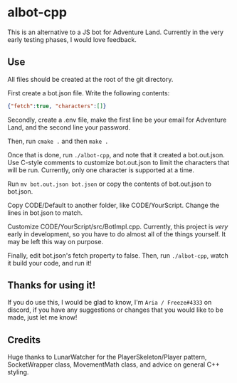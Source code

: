# albot-cpp

This is an alternative to a JS bot for Adventure Land. Currently in the very early testing phases, I would love feedback.

## Use

All files should be created at the root of the git directory.

First create a bot.json file. Write the following contents:

```json
{"fetch":true, "characters":[]}
```

Secondly, create a .env file, make the first line be your email for Adventure Land, and the second line your password.

Then, run `cmake .` and then `make .`

Once that is done, run `./albot-cpp`, and note that it created a bot.out.json. Use C-style comments to customize bot.out.json to limit the characters that will be run. Currently, only one character is supported at a time.

Run `mv bot.out.json bot.json` or copy the contents of bot.out.json to bot.json.

Copy CODE/Default to another folder, like CODE/YourScript. Change the lines in bot.json to match.

Customize CODE/YourScript/src/BotImpl.cpp. Currently, this project is *very* early in development, so you have to do almost all of the things yourself. It may be left this way on purpose.

Finally, edit bot.json's fetch property to false. Then, run `./albot-cpp`, watch it build your code, and run it!

## Thanks for using it!

If you do use this, I would be glad to know, I'm `Aria / Freeze#4333` on discord, if you have any suggestions or changes that you would like to be made, just let me know!

## Credits

Huge thanks to LunarWatcher for the PlayerSkeleton/Player pattern, SocketWrapper class, MovementMath class, and advice on general C++ styling.

